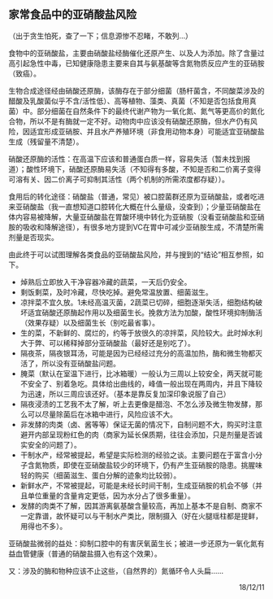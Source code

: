 ## 家常食品中的亚硝酸盐风险

（出于贪生怕死，查了一下；信息源惨不忍睹，不敢列…）

食物中的亚硝酸盐，主要由硝酸盐经酶催化还原产生、以及人为添加。除了含量过高引起急性中毒，已知健康隐患主要来自其与氨基酸等含氮物质反应产生的亚硝胺（致癌）。

生物合成途径经由硝酸还原酶，该酶存在于部分细菌（肠杆菌含，不同酸菜涉及的醋酸及乳酸菌似乎不含/活性低）、高等植物、藻类、真菌（不知是否包括食用真菌）中。部分细菌在自然条件下的最终代谢产物为一氧化氮、氮气等更高价的氮化合物，所以不是有酶就一定不好。动物肉中应该没有硝酸还原酶，但水产仍有风险，因适宜形成亚硝胺、并且水产养殖环境（非食用动物本身）可能适宜亚硝酸盐生成（残留量不清楚）。

硝酸还原酶的活性：在高温下应该和普通蛋白质一样，容易失活（暂未找到报道）；酸性环境下，硝酸还原酶易失活（不知得有多酸，不知是否和二价离子变得可溶有关、因二价离子可抑制其活性（两个机制的所需浓度都存疑））。

食用后的转化途径：硝酸盐（普通，常见）被口腔菌群还原为亚硝酸盐，或者吃进来亚硝酸盐（我一直想知道口腔转化大概在什么量级，没查到）；少量亚硝酸盐在体内容易被降解，大量亚硝酸盐在胃酸环境中转化为亚硝胺（没看亚硝酸盐和亚硝胺的吸收和降解途径），有很多地方提到VC在胃中可减少亚硝胺生成，不清楚所需剂量是否现实。

由此终于可以试图理解各类食品的亚硝酸盐风险，并与搜到的“结论”相互参照，如下。
- 焯熟后立即放入干净容器冷藏的蔬菜，一天后仍安全。
- 剩饭剩菜，及时冷藏，尽快吃掉。避免常温放置、细菌滋生。
- 凉拌菜不宜久放。1未经高温灭菌，2蔬菜已切碎，细胞逐渐失活，细胞结构破坏适宜硝酸还原酶起作用以及细菌生长。挽救方法为加酸，酸性环境抑制酶活（效果存疑）以及细菌生长（别吃最省事）。
- 生的菜，不新鲜的、腐烂的，约等于放很久的凉拌菜，风险较大。此时焯水利大于弊、可以稀释掉部分亚硝酸盐（最好还是别吃了）。
- 隔夜茶，隔夜银耳汤，可能是因为已经经过充分的高温加热，酶和微生物都灭活了，所以没有亚硝酸盐问题。
- 腌菜（默认在室温下进行，比冰箱暖）一般认为三周以上较安全，两天就可能不安全了、别着急吃。具体给出曲线的，峰值一般出现在两周内，并且下降较为迅速，所以三周应该还好。（基本是靠反复加深印象说服了自己）
- 隔夜浸渍的工艺我不太了解，听上去更像是醋泡、不怎么涉及微生物发酵，那么可以尽量除菌后在冰箱中进行，风险应该不大。
- 非发酵的肉类（卤、酱等等）保证无菌的情况下，自制问题不大，购买时注意避开内部呈现粉红色的肉（商家为延长保质期，往往会添加，只是剂量是否诚实安全的问题了）。
- 干制水产，经常被提起，希望是实际检测的经验之谈。主要问题在于富含小分子含氮物质，即使在亚硝酸盐较少的环境下，仍有产生亚硝胺的隐患。挑腥味轻的购买（细菌滋生、蛋白分解的迹象均比较弱）。
- 新鲜水产，不常被提起，可能是未经长时间干制，生成亚硝胺的机会不够（并且单位重量的含量肯定更低，因为水分占了很多重量）。
- 发酵的肉类不了解，因其游离氨基酸含量较高，再加上基本不是自制、商家不一定靠谱，故怀疑可以与干制水产类比，限制摄入（好在火腿瑶柱都是提鲜，用得也不多）。

亚硝酸盐微弱的益处：抑制口腔中的有害厌氧菌生长；被进一步还原为一氧化氮有益血管健康（普通的硝酸盐摄入也有这个效果）。

又：涉及的酶和物种应该不止这些，（自然界的）氮循环令人头扁……

<p align="right">18/12/11</p>